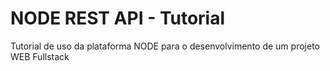 # NODE REST API - Tutorial
Tutorial de uso da plataforma NODE para o desenvolvimento de um projeto WEB Fullstack
